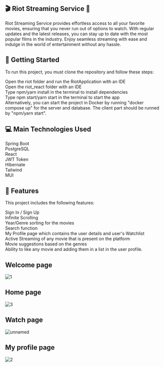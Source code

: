 ## 🎬 Riot Streaming Service 🍿
Riot Streaming Service provides effortless access to all your favorite movies, ensuring that you never run out of options to watch. With regular updates and the latest releases, you can stay up to date with the most popular films in the industry. Enjoy seamless streaming with ease and indulge in the world of entertainment without any hassle.

## 🚀 Getting Started
To run this project, you must clone the repository and follow these steps: <br>

Open the riot folder and run the RiotApplication with an IDE <br>
Open the riot_react folder with an IDE <br>
Type npm/yarn install in the terminal to install dependencies <br>
Type npm start/yarn start in the terminal to start the app <br>
Alternatively, you can start the project in Docker by running "docker compose up" for the server and database. The client part should be runned by "npm/yarn start". 

## 💻 Main Technologies Used
Spring Boot <br>
PostgreSQL <br>
React <br>
JWT Token <br>
Hibernate <br>
Tailwind <br>
MUI <br>
## 🎥 Features
This project includes the following features: <br>

Sign In / Sign Up <br>
Infinite Scrolling <br>
Year/Genre sorting for the movies <br>
Search function <br>
My Profile page which contains the user details and user's Watchlist <br>
Active Streaming of any movie that is present on the platform <br>
Movie suggestions based on the genres <br>
Ability to like any movie and adding them in a list in the user profile. 

## Welcome page 
![1](https://user-images.githubusercontent.com/23395284/221869708-95c55ba2-39a6-4f01-84c6-e3bed0e43592.png)

## Home page
![3](https://user-images.githubusercontent.com/23395284/221869744-a9085d4b-c173-4839-aa8a-f6c39459bbbb.jpg)

## Watch page
![unnamed](https://user-images.githubusercontent.com/23395284/221869818-821daf7d-3a06-444a-b405-f2cd95887cd4.jpg)

## My profile page
![2](https://user-images.githubusercontent.com/23395284/221869926-63fbe488-a20e-4715-845e-c8102fce82b0.jpg)



